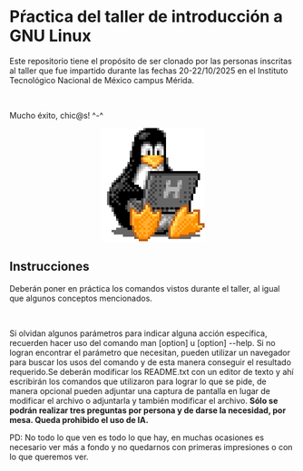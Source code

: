 <h1> Pŕactica del taller de introducción a GNU Linux</h1>

<p>Este repositorio tiene el propósito de ser clonado por las personas inscritas al taller que fue impartido 
durante las fechas 20-22/10/2025 en el Instituto Tecnológico Nacional de México campus Mérida.</p>

<br>
<p>Mucho éxito, chic@s! ^-^</p>

<div align='center'>
	<picture>
		<img alt='Linux pet' src='.assets/penguin.gif'>
	</picture>
</div>

## Instrucciones

<p>Deberán poner en práctica los comandos vistos durante el taller, al igual que algunos conceptos mencionados.</p>

<br>

<p>Si olvidan algunos parámetros para indicar alguna acción específica, recuerden hacer uso del comando man [option]
u [option] --help. Si no logran encontrar el parámetro que necesitan, pueden utilizar un navegador para buscar los usos
del comando y de esta manera conseguir el resultado requerido.Se deberán modificar los README.txt con un editor de texto
y ahí escribirán los comandos que utilizaron para lograr lo que se pide, de manera opcional pueden adjuntar una
captura de pantalla en lugar de modificar el archivo o adjuntarla y también modificar el archivo. 
<strong>Sólo se podrán realizar tres preguntas por persona y de darse la necesidad, por mesa. Queda prohibido el uso de IA.</strong></p>

<p>PD: No todo lo que ven es todo lo que hay, en muchas ocasiones es necesario ver más a fondo y no quedarnos con primeras impresiones o con lo que queremos ver.</p>

